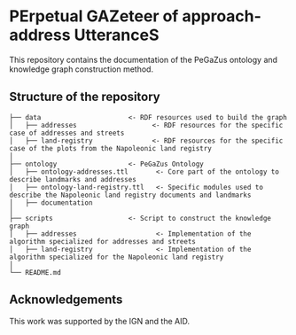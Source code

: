 # PErpetual GAZeteer of approach-address UtteranceS

This repository contains the documentation of the PeGaZus ontology and knowledge graph construction method. 

## Structure of the repository
```
├── data                      <- RDF resources used to build the graph
│   ├── addresses                   <- RDF resources for the specific case of addresses and streets
│   ├── land-registry               <- RDF resources for the specific case of the plots from the Napoleonic land registry
│
├── ontology                  <- PeGaZus Ontology
│   ├── ontology-addresses.ttl       <- Core part of the ontology to describe landmarks and addresses
│   ├── ontology-land-registry.ttl   <- Specific modules used to describe the Napoleonic land registry documents and landmarks
│   ├── documentation
│
├── scripts                   <- Script to construct the knowledge graph
│   ├── addresses                    <- Implementation of the algorithm specialized for addresses and streets
│   ├── land-registry                <- Implementation of the algorithm specialized for the Napoleonic land registry
│
└── README.md
```

## Acknowledgements
This work was supported by the IGN and the AID.
